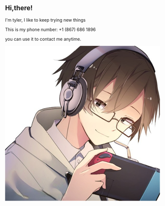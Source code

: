 ## Hi,there! 


I'm tyler, I like to keep trying new things 



This is my phone number: +1 (867) 686 1896


you can use it to contact me anytime.



![](https://raw.githubusercontent.com/tylertyler123/a/main/IMG_1359%5B1%5D.JPG)



